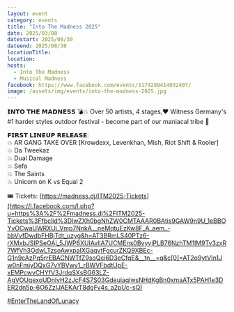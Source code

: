 ```yaml
---
layout: event
category: events
title: "Into The Madness 2025"
date: 2025/03/08
datestart: 2025/08/30
dateend: 2025/08/30
locationTitle:
location:
hosts:
  - Into The Madness
  - Musical Madness
facebook: https://www.facebook.com/events/1174289414032407/
image: /assets/img/events/into-the-madness-2025.jpg
---
```


𝗜𝗡𝗧𝗢 𝗧𝗛𝗘 𝗠𝗔𝗗𝗡𝗘𝗦𝗦 💣💥 Over 50 artists, 4 stages,❤️ Witness Germany's #1 harder styles outdoor festival - become part of our maniacal tribe 🤯

𝗙𝗜𝗥𝗦𝗧 𝗟𝗜𝗡𝗘𝗨𝗣 𝗥𝗘𝗟𝗘𝗔𝗦𝗘:  
💥 AR GANG TAKE OVER \[Krowdexx, Levenkhan, Mish, Riot Shift & Rooler\]  
💥 Da Tweekaz  
💥 Dual Damage  
💥 Sefa  
💥 The Saints  
💥 Unicorn on K vs Equal 2

🎟️ Tickets: [https://madness.dj/ITM2025-Tickets](https://l.facebook.com/l.php?u=https%3A%2F%2Fmadness.dj%2FITM2025-Tickets%3Ffbclid%3DIwZXh0bgNhZW0CMTAAAR0BAtis9GAW9n9U_1eBBOYvOCwaUWRXUi_Vmp7NnkA__neMqtuEzKw8F_A_aem_-bbVyfDwdbFHBjTdt_uzyg&h=AT3BRmLS40PTz6-rXMxbJSIPSeOAj_5JWP6XUIAvllA7UCMEns0BvyvjPLB76NzhTM1lM9Tv3zxR7WfVh3OdwLTzsoAwxpaIXGaqvtFgcurZKQ9XBEc-G1n9cAzPq5rrEBACNWTfZ9soQci6D3eCfqE&__tn__=q&c[0]=AT2o9ytVIn1Jw0nFmiyDQxG7vYBVwy1_rBWVFbdtUpE-xEMPcwvCHYfV3JrdqSXsBG63LZ-AgVOUqexoUDnlvH2zJcF4S7S03GdeuiaqlwsNHdKgBn0xmaATx5PAH1e3DER2dn5p-6O6ZzIJAEKArT8dgFv4s_a2pUc-sQ)

[#EnterTheLandOfLunacy](https://www.facebook.com/hashtag/enterthelandoflunacy?__eep__=6&__cft__[0]=AZW3KbYA3iCUuepwxaDyr_J56fAPKxgQafNrsIfQr7mgHGJwshfyfP_4Ix5PX6mS6VDOksH-UsJHcuykiTgy_GrbePaq3Y2MjBhPx8HyjugK8zMHuL1GmM72BPGBTMzjQDnDeJYOh52xWmEA2FX6e-gU&__tn__=q)
